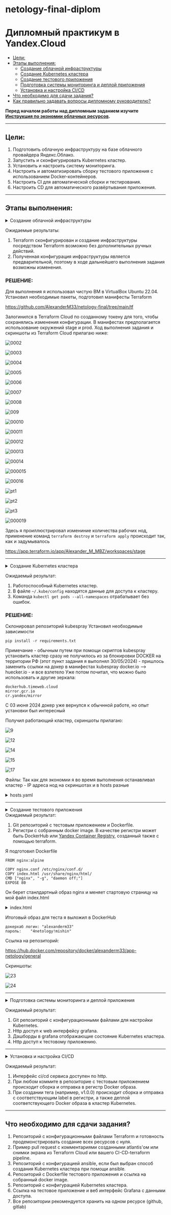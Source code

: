 # netology-final-diplom

# Дипломный практикум в Yandex.Cloud
  * [Цели:](#цели)
  * [Этапы выполнения:](#этапы-выполнения)
     * [Создание облачной инфраструктуры](#создание-облачной-инфраструктуры)
     * [Создание Kubernetes кластера](#создание-kubernetes-кластера)
     * [Создание тестового приложения](#создание-тестового-приложения)
     * [Подготовка cистемы мониторинга и деплой приложения](#подготовка-cистемы-мониторинга-и-деплой-приложения)
     * [Установка и настройка CI/CD](#установка-и-настройка-cicd)
  * [Что необходимо для сдачи задания?](#что-необходимо-для-сдачи-задания)
  * [Как правильно задавать вопросы дипломному руководителю?](#как-правильно-задавать-вопросы-дипломному-руководителю)

**Перед началом работы над дипломным заданием изучите [Инструкция по экономии облачных ресурсов](https://github.com/netology-code/devops-materials/blob/master/cloudwork.MD).**

---
## Цели:

1. Подготовить облачную инфраструктуру на базе облачного провайдера Яндекс.Облако.
2. Запустить и сконфигурировать Kubernetes кластер.
3. Установить и настроить систему мониторинга.
4. Настроить и автоматизировать сборку тестового приложения с использованием Docker-контейнеров.
5. Настроить CI для автоматической сборки и тестирования.
6. Настроить CD для автоматического развёртывания приложения.

---
## Этапы выполнения:

<details close>
<summary>Создание облачной инфраструктуры</summary>
<br>

Для начала необходимо подготовить облачную инфраструктуру в ЯО при помощи [Terraform](https://www.terraform.io/).

Особенности выполнения:

- Бюджет купона ограничен, что следует иметь в виду при проектировании инфраструктуры и использовании ресурсов;
Для облачного k8s используйте региональный мастер(неотказоустойчивый). Для self-hosted k8s минимизируйте ресурсы ВМ и долю ЦПУ. В обоих вариантах используйте прерываемые ВМ для worker nodes.
- Следует использовать версию [Terraform](https://www.terraform.io/) не старше 1.5.x .

Предварительная подготовка к установке и запуску Kubernetes кластера.

1. Создайте сервисный аккаунт, который будет в дальнейшем использоваться Terraform для работы с инфраструктурой с необходимыми и достаточными правами. Не стоит использовать права суперпользователя
2. Подготовьте [backend](https://www.terraform.io/docs/language/settings/backends/index.html) для Terraform:  
   а. Рекомендуемый вариант: S3 bucket в созданном ЯО аккаунте(создание бакета через TF)
   б. Альтернативный вариант:  [Terraform Cloud](https://app.terraform.io/)  
3. Создайте VPC с подсетями в разных зонах доступности.
4. Убедитесь, что теперь вы можете выполнить команды `terraform destroy` и `terraform apply` без дополнительных ручных действий.
5. В случае использования [Terraform Cloud](https://app.terraform.io/) в качестве [backend](https://www.terraform.io/docs/language/settings/backends/index.html) убедитесь, что применение изменений успешно проходит, используя web-интерфейс Terraform cloud.

</details>

Ожидаемые результаты:

1. Terraform сконфигурирован и создание инфраструктуры посредством Terraform возможно без дополнительных ручных действий.
2. Полученная конфигурация инфраструктуры является предварительной, поэтому в ходе дальнейшего выполнения задания возможны изменения.

   



### РЕШЕНИЕ:

Для выполнения я использовал чистую ВМ в VirtualBox Ubuntu 22.04.
Установил необходимые пакеты, подготовил манифесты Terraform

https://github.com/AlexanderM33/netology-final/tree/main/tf

Залогинился в Terraform Cloud по созданному токену для того, чтобы сохранялись изменения конфигурации.
В манифестах предполагается использование окружений stage и prod.
Ход выполнения задания и скриншоты из Terraform Cloud прилагаю ниже:


![0002](https://github.com/AlexanderM33/netology-final/assets/122460278/371879a7-e714-4298-b531-0d214dee2729)

![0003](https://github.com/AlexanderM33/netology-final/assets/122460278/cc549a97-2de8-433c-9405-123b5d2ac796)

![0004](https://github.com/AlexanderM33/netology-final/assets/122460278/e1c83d07-fd70-4ff2-b9ac-5b0f9132f697)

![0005](https://github.com/AlexanderM33/netology-final/assets/122460278/ced24631-be7f-4c68-b9ae-be5fb96b06ae)

![0006](https://github.com/AlexanderM33/netology-final/assets/122460278/df19b6db-3f65-46a3-8afa-fb89af1413f9)

![0007](https://github.com/AlexanderM33/netology-final/assets/122460278/fae65957-8aa0-4e21-bb45-0bc2be268dbe)

![0008](https://github.com/AlexanderM33/netology-final/assets/122460278/ad2275ec-2114-4381-bdad-4246ec64715c)

![009](https://github.com/AlexanderM33/netology-final/assets/122460278/c01d46d3-ec3c-4fab-a940-bb4f6326c821)

![00010](https://github.com/AlexanderM33/netology-final/assets/122460278/080af1b9-5a32-431b-b4b1-01614665e02b)

![00011](https://github.com/AlexanderM33/netology-final/assets/122460278/f27463c3-6922-4d4b-8a60-c9659f074b77)

![00012](https://github.com/AlexanderM33/netology-final/assets/122460278/8ded4504-9e73-42dc-b111-0cd054ae4cc7)

![00013](https://github.com/AlexanderM33/netology-final/assets/122460278/fc016f5a-5fd2-4844-afae-73a2ef2059ef)

![00014](https://github.com/AlexanderM33/netology-final/assets/122460278/bd5df285-77a2-46f3-b8cd-37e04fa33078)

![000015](https://github.com/AlexanderM33/netology-final/assets/122460278/909754b8-d1eb-4a8f-bd8f-f83339f76a0a)

![00016](https://github.com/AlexanderM33/netology-final/assets/122460278/d4ec91af-b268-4f7c-93f2-fee038efc097)

![pt1](https://github.com/AlexanderM33/netology-final/assets/122460278/cac4623e-fad2-431e-aff6-0d238597d58a)

![pt2](https://github.com/AlexanderM33/netology-final/assets/122460278/1d9e51ac-bc44-49af-8628-5de8b4a099c5)

![pt3](https://github.com/AlexanderM33/netology-final/assets/122460278/694e2c50-f72a-405d-bcc7-b066244af5fd)

![000019](https://github.com/AlexanderM33/netology-final/assets/122460278/b64420f7-a040-4084-b01e-daa03b1734e4)


Здесь я проиллюстрировал измениние количества рабочих нод, применение команд `terraform destroy` и `terraform apply` происходит так, как и задумывалось

https://app.terraform.io/app/Alexander_M_MBZ/workspaces/stage




---
<details close>
<summary>Создание Kubernetes кластера</summary>
<br>


На этом этапе необходимо создать [Kubernetes](https://kubernetes.io/ru/docs/concepts/overview/what-is-kubernetes/) кластер на базе предварительно созданной инфраструктуры.   Требуется обеспечить доступ к ресурсам из Интернета.

Это можно сделать двумя способами:

1. Рекомендуемый вариант: самостоятельная установка Kubernetes кластера.  
   а. При помощи Terraform подготовить как минимум 3 виртуальных машины Compute Cloud для создания Kubernetes-кластера. Тип виртуальной машины следует выбрать самостоятельно с учётом требовании к производительности и стоимости. Если в дальнейшем поймете, что необходимо сменить тип инстанса, используйте Terraform для внесения изменений.  
   б. Подготовить [ansible](https://www.ansible.com/) конфигурации, можно воспользоваться, например [Kubespray](https://kubernetes.io/docs/setup/production-environment/tools/kubespray/)  
   в. Задеплоить Kubernetes на подготовленные ранее инстансы, в случае нехватки каких-либо ресурсов вы всегда можете создать их при помощи Terraform.
2. Альтернативный вариант: воспользуйтесь сервисом [Yandex Managed Service for Kubernetes](https://cloud.yandex.ru/services/managed-kubernetes)  
  а. С помощью terraform resource для [kubernetes](https://registry.terraform.io/providers/yandex-cloud/yandex/latest/docs/resources/kubernetes_cluster) создать **региональный** мастер kubernetes с размещением нод в разных 3 подсетях      
  б. С помощью terraform resource для [kubernetes node group](https://registry.terraform.io/providers/yandex-cloud/yandex/latest/docs/resources/kubernetes_node_group)
  
</details>

Ожидаемый результат:

1. Работоспособный Kubernetes кластер.
2. В файле `~/.kube/config` находятся данные для доступа к кластеру.
3. Команда `kubectl get pods --all-namespaces` отрабатывает без ошибок.


### РЕШЕНИЕ:

Склонировал репозиторий kubespray
Установил необходимые зависимости
```
pip install -r requirements.txt
```
Примечание - обычным путем при помощи скриптов kubespray установить кластер сразу не получилось из за блокировки DOCKER на территории РФ (этот пункт задания я выполнял 30/05/2024) - пришлось заменить ссылки на докер в манифестах kubespray docker.io --> huecker.io -  и все взлетело
Уже потом почитал, что можно было использовать и другие зеркала:
```
dockerhub.timeweb.cloud
mirror.gcr.io 
cr.yandex/mirror
```
C 03 июня 2024 докер уже вернулся к обычнной работе, но опыт установки был интересный

Получил работающий кластер, скриншоты прилагаю:

![9](https://github.com/AlexanderM33/netology-final/assets/122460278/1b76a651-d416-4a81-a67e-fbd4385c5608)

![12](https://github.com/AlexanderM33/netology-final/assets/122460278/146978a8-3cd1-46d4-a534-a14b3687d815)

![14](https://github.com/AlexanderM33/netology-final/assets/122460278/dca6db1e-ed70-49f3-bea1-1b92721521b3)

![15](https://github.com/AlexanderM33/netology-final/assets/122460278/141088f3-3ca7-4d71-9991-abc9cf24bbe7)

![17](https://github.com/AlexanderM33/netology-final/assets/122460278/20026ddf-0b34-4aca-8ded-5b77cbc954cb)

Файлы:
Так как для экономии я во время выполнения останавливал кластер - IP адреса нод на скриншотах и в hosts разные
<details close>
<summary>hosts.yaml</summary>
<br>
 
 ```
 all:
  hosts:
    node1:
      ansible_host: 158.160.112.112
      ip: 10.10.1.6
      ansible_user: ubuntu
      kubeconfig_localhost: true
    node2:
      ansible_host: 158.160.61.190
      ip: 10.10.1.28
      ansible_user: ubuntu
    node3:
      ansible_host: 84.201.179.150
      ip: 10.10.2.33
      ansible_user: ubuntu
  children:
    kube_control_plane:
      hosts:
        node1:
    kube_node:
      hosts:
        node2:
        node3:
    etcd:
      hosts:
        node1:
    k8s_cluster:
      children:
        kube_control_plane:
        kube_node:
    calico_rr:
      hosts: {}
 ```
 </details>    

---
<details close>
<summary>Создание тестового приложения</summary>
<br>


Для перехода к следующему этапу необходимо подготовить тестовое приложение, эмулирующее основное приложение разрабатываемое вашей компанией.

Способ подготовки:

1. Рекомендуемый вариант:  
   а. Создайте отдельный git репозиторий с простым nginx конфигом, который будет отдавать статические данные.  
   б. Подготовьте Dockerfile для создания образа приложения.  
2. Альтернативный вариант:  
   а. Используйте любой другой код, главное, чтобы был самостоятельно создан Dockerfile.

</details>
Ожидаемый результат:

1. Git репозиторий с тестовым приложением и Dockerfile.
2. Регистри с собранным docker image. В качестве регистри может быть DockerHub или [Yandex Container Registry](https://cloud.yandex.ru/services/container-registry), созданный также с помощью terraform.

Я подготовил Dockerfile 
```
FROM nginx:alpine

COPY nginx.conf /etc/nginx/conf.d/
COPY index.html /usr/share/nginx/html/
CMD ["nginx", "-g", "daemon off;"]
EXPOSE 80
```
Он берет станлдартный образ nginx и меняет стартовую страницу на мой файл index.html

<details close>
<summary>index.html</summary>
<br>
<!DOCTYPE html>
<HTML>

    <HEAD>
    
    <TITLE>NETOLOGY DIPLOM</TITLE>
    
    </HEAD>
    
    <BODY BGCOLOR="FFFFFF">
    
    
    <HR>
    
    <a href="https://github.com/AlexanderM33/netology-final">MY DIPLOM FILES</a>
    
    this is a link to my repository

    <H1>DevOps Sample Project</H1>
    
    <H2>v 0.0.1</H2>
    
    
    <HR>
    
    </BODY>
    
    </HTML>
</details>

Итоговый образ для теста я выложил в DockerHub
```
докерхаб логин: "alexanderm33"
пароль:    "4netology!mishin"
```

Ссылка на репозиторий:

https://hub.docker.com/repository/docker/alexanderm33/app-netology/general

Скриншоты:

![23](https://github.com/AlexanderM33/netology-final/assets/122460278/cde3834b-dd9b-4dba-9124-ac111d8fc014)

![24](https://github.com/AlexanderM33/netology-final/assets/122460278/59bf9a96-326c-4a06-980f-138f54221825)




---
<details close>
<summary>Подготовка cистемы мониторинга и деплой приложения</summary>
<br>


Уже должны быть готовы конфигурации для автоматического создания облачной инфраструктуры и поднятия Kubernetes кластера.  
Теперь необходимо подготовить конфигурационные файлы для настройки нашего Kubernetes кластера.

Цель:
1. Задеплоить в кластер [prometheus](https://prometheus.io/), [grafana](https://grafana.com/), [alertmanager](https://github.com/prometheus/alertmanager), [экспортер](https://github.com/prometheus/node_exporter) основных метрик Kubernetes.
2. Задеплоить тестовое приложение, например, [nginx](https://www.nginx.com/) сервер отдающий статическую страницу.

Способ выполнения:
1. Воспользовать пакетом [kube-prometheus](https://github.com/prometheus-operator/kube-prometheus), который уже включает в себя [Kubernetes оператор](https://operatorhub.io/) для [grafana](https://grafana.com/), [prometheus](https://prometheus.io/), [alertmanager](https://github.com/prometheus/alertmanager) и [node_exporter](https://github.com/prometheus/node_exporter). При желании можете собрать все эти приложения отдельно.
2. Для организации конфигурации использовать [qbec](https://qbec.io/), основанный на [jsonnet](https://jsonnet.org/). Обратите внимание на имеющиеся функции для интеграции helm конфигов и [helm charts](https://helm.sh/)
3. Если на первом этапе вы не воспользовались [Terraform Cloud](https://app.terraform.io/), то задеплойте и настройте в кластере [atlantis](https://www.runatlantis.io/) для отслеживания изменений инфраструктуры. Альтернативный вариант 3 задания: вместо Terraform Cloud или atlantis настройте на автоматический запуск и применение конфигурации terraform из вашего git-репозитория в выбранной вами CI-CD системе при любом комите в main ветку. Предоставьте скриншоты работы пайплайна из CI/CD системы.
</details>

Ожидаемый результат:
1. Git репозиторий с конфигурационными файлами для настройки Kubernetes.
2. Http доступ к web интерфейсу grafana.
3. Дашборды в grafana отображающие состояние Kubernetes кластера.
4. Http доступ к тестовому приложению.

---
<details close>
<summary>Установка и настройка CI/CD</summary>
<br>


Осталось настроить ci/cd систему для автоматической сборки docker image и деплоя приложения при изменении кода.

Цель:

1. Автоматическая сборка docker образа при коммите в репозиторий с тестовым приложением.
2. Автоматический деплой нового docker образа.

Можно использовать [teamcity](https://www.jetbrains.com/ru-ru/teamcity/), [jenkins](https://www.jenkins.io/), [GitLab CI](https://about.gitlab.com/stages-devops-lifecycle/continuous-integration/) или GitHub Actions.
</details>

Ожидаемый результат:

1. Интерфейс ci/cd сервиса доступен по http.
2. При любом коммите в репозиторие с тестовым приложением происходит сборка и отправка в регистр Docker образа.
3. При создании тега (например, v1.0.0) происходит сборка и отправка с соответствующим label в регистри, а также деплой соответствующего Docker образа в кластер Kubernetes.

---
## Что необходимо для сдачи задания?

1. Репозиторий с конфигурационными файлами Terraform и готовность продемонстрировать создание всех ресурсов с нуля.
2. Пример pull request с комментариями созданными atlantis'ом или снимки экрана из Terraform Cloud или вашего CI-CD-terraform pipeline.
3. Репозиторий с конфигурацией ansible, если был выбран способ создания Kubernetes кластера при помощи ansible.
4. Репозиторий с Dockerfile тестового приложения и ссылка на собранный docker image.
5. Репозиторий с конфигурацией Kubernetes кластера.
6. Ссылка на тестовое приложение и веб интерфейс Grafana с данными доступа.
7. Все репозитории рекомендуется хранить на одном ресурсе (github, gitlab)

